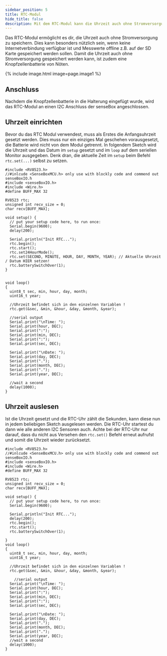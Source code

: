 ```yaml
---
sidebar_position: 5
title: RTC-Modul
hide_title: false
description: Mit dem RTC-Modul kann die Uhrzeit auch ohne Stromversorgung gespeichert werden.
---
```

Das RTC-Modul ermöglicht es dir, die Uhrzeit auch ohne Stromversorgung zu speichern. Dies kann besonders nützlich sein, wenn keine Internetverbindung verfügbar ist und Messwerte offline z.B. auf der SD Karte gespeichert werden sollen. Damit die Uhrzeit auch ohne Stromversorgung gespeichert werden kann, ist zudem eine Knopfzellenbatterie von Nöten.


{% include image.html image=page.image1 %}


## Anschluss

Nachdem die Knopfzellenbatterie in die Halterung eingefügt wurde, wird das RTC-Modul an einen I2C Anschluss der senseBox angeschlossen.


## Uhrzeit einrichten

Bevor du das RTC Modul verwendest, muss als Erstes die Anfangsuhrzeit gesetzt werden. Dies muss nur ein einziges Mal geschehen vorausgesetzt, die Batterie wird nicht von dem Modul getrennt. In folgendem Sketch wird die Uhrzeit und das Datum im `setup` gesetzt und im `loop` auf dem seriellen Monitor ausgegeben.
Denk dran, die aktuelle Zeit im `setup` beim Befehl `rtc.set(...)` selbst zu setzen.

```arduino
#include <RV8523.h>
//#inlcude <SenseBoxMCU.h> only use with blockly code and commend out senseBoxIO.h
#include <senseBoxIO.h>
#include <Wire.h>
#define BUFF_MAX 32

RV8523 rtc;
unsigned int recv_size = 0;
char recv[BUFF_MAX];

void setup() {
  // put your setup code here, to run once:
  Serial.begin(9600);
  delay(200);

  Serial.println("Init RTC...");
  rtc.begin();
  rtc.start();
  rtc.set24HourMode();
  rtc.set(SECOND, MINUTE, HOUR, DAY, MONTH, YEAR); // Aktuelle Uhrzeit / Datum HIER setzen!
  rtc.batterySwitchOver(1);
}


void loop()
{
  uint8_t sec, min, hour, day, month;
  uint16_t year;

  //Uhrzeit befindet sich in den einzelnen Variablen !
  rtc.get(&sec, &min, &hour, &day, &month, &year);

  //serial output
  Serial.print("\nTime: ");
  Serial.print(hour, DEC);
  Serial.print(":");
  Serial.print(min, DEC);
  Serial.print(":");
  Serial.print(sec, DEC);

  Serial.print("\nDate: ");
  Serial.print(day, DEC);
  Serial.print(".");
  Serial.print(month, DEC);
  Serial.print(".");
  Serial.print(year, DEC);

  //wait a second
  delay(1000);
}
```

## Uhrzeit auslesen

Ist die Uhrzeit gesetzt und die RTC-Uhr zählt die Sekunden, kann diese nun in jedem beliebigen Sketch ausgelesen werden. Die RTC-Uhr startest du dann wie alle anderen I2C Sensoren auch. Achte bei der RTC-Uhr nur darauf, dass du nicht aus Versehen den `rtc.set()` Befehl erneut aufrufst und somit die Uhrzeit wieder zurücksetzt.

```arduino
#include <RV8523.h>
//#inlcude <SenseBoxMCU.h> only use with blockly code and commend out senseBoxIO.h
#include <senseBoxIO.h>
#include <Wire.h>
#define BUFF_MAX 32

RV8523 rtc;
unsigned int recv_size = 0;
char recv[BUFF_MAX];

void setup() {
  // put your setup code here, to run once:
  Serial.begin(9600);

  Serial.println("Init RTC...");
  delay(200);
  rtc.begin();
  rtc.start();
  rtc.batterySwitchOver(1);

}
void loop()
{
  uint8_t sec, min, hour, day, month;
  uint16_t year;

  //Uhrzeit befindet sich in den einzelnen Variablen !
  rtc.get(&sec, &min, &hour, &day, &month, &year);

    //serial output
  Serial.print("\nTime: ");
  Serial.print(hour, DEC);
  Serial.print(":");
  Serial.print(min, DEC);
  Serial.print(":");
  Serial.print(sec, DEC);

  Serial.print("\nDate: ");
  Serial.print(day, DEC);
  Serial.print(".");
  Serial.print(month, DEC);
  Serial.print(".");
  Serial.print(year, DEC);
  //wait a second
  delay(1000);
}
```
